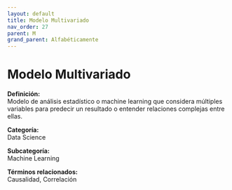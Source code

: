 ```yaml
---
layout: default
title: Modelo Multivariado
nav_order: 27
parent: M
grand_parent: Alfabéticamente
---
```


# Modelo Multivariado

**Definición:**  
Modelo de análisis estadístico o machine learning que considera múltiples variables para predecir un resultado o entender relaciones complejas entre ellas.

**Categoría:**  
Data Science  

**Subcategoría:**  
Machine Learning

**Términos relacionados:**  
Causalidad, Correlación

